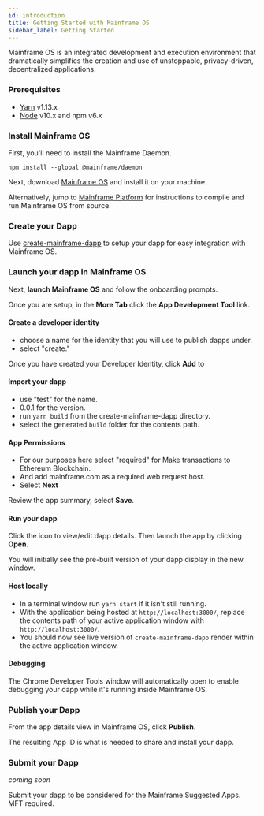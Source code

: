 ```yaml
---
id: introduction
title: Getting Started with Mainframe OS
sidebar_label: Getting Started
---
```


Mainframe OS is an integrated development and execution environment that dramatically simplifies the creation and use of unstoppable, privacy-driven, decentralized applications.

### Prerequisites
- [Yarn](https://yarnpkg.com/lang/en/docs/install/) v1.13.x
- [Node](https://nodejs.org/en/) v10.x and npm v6.x

### Install Mainframe OS

First, you'll need to install the Mainframe Daemon.
```
npm install --global @mainframe/daemon
```


Next, download [Mainframe OS](https://mainframe.com/developers/) and install it on your machine.

Alternatively, jump to [Mainframe Platform](platform.md) for instructions to compile and run Mainframe OS from source.

### Create your Dapp
Use [create-mainframe-dapp](create-mainframe-dapp.md) to setup your dapp for easy integration with Mainframe OS.

### Launch your dapp in Mainframe OS

Next, __launch Mainframe OS__ and follow the onboarding prompts.

Once you are setup, in the **More Tab** click the **App Development Tool** link.

#### Create a developer identity
 * choose a name for the identity that you will use to publish dapps under.
 * select "create."

Once you have created your Developer Identity, click **Add** to

#### Import your dapp

 * use "test" for the name.
 * 0.0.1 for the version.
 * run `yarn build` from the create-mainframe-dapp directory.
 * select the generated `build` folder for the contents path.


#### App Permissions
 * For our purposes here select "required" for Make transactions to Ethereum Blockchain.
 * And add mainframe.com as a required web request host.
 * Select **Next**

Review the app summary, select **Save**.

#### Run your dapp
Click the icon to view/edit dapp details. Then launch the app by clicking **Open**.

You will initially see the pre-built version of your dapp display in the new window.

#### Host locally
 * In a terminal window run `yarn start` if it isn't still running.
 * With the application being hosted at `http://localhost:3000/`, replace the contents path of your active application window with `http://localhost:3000/`.
 * You should now see live version of `create-mainframe-dapp` render within the active application window.

#### Debugging
The Chrome Developer Tools window will automatically open to enable debugging your dapp while it's running inside Mainframe OS.

### Publish your Dapp
From the app details view in Mainframe OS, click **Publish**.

The resulting App ID is what is needed to share and install your dapp.

### Submit your Dapp
*coming soon*

Submit your dapp to be considered for the Mainframe Suggested Apps. MFT required.
